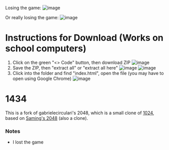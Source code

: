 Losing the game:
![image](https://github.com/S-D-Ge/1434/assets/52391257/8bc7fb66-bd35-4e0e-98d7-cf6632e8aafb)

Or really losing the game:
![image](https://github.com/S-D-Ge/1434/assets/52391257/cd3716d6-1f31-4851-963c-2e08a234a21f)

# Instructions for Download (Works on school computers)
1. Click on the green "<> Code" button, then download ZIP
![image](https://github.com/S-D-Ge/1434/assets/52391257/fa1b0af7-1bb6-4e69-8a2d-5b0c53cbc1f4)
2. Save the ZIP, then "extract all" or "extract all here"
![image](https://github.com/S-D-Ge/1434/assets/52391257/8df945b0-aff7-4864-a940-5b633c0ec1f5)
![image](https://github.com/S-D-Ge/1434/assets/52391257/d9871434-2a3f-4711-9489-e1b808e1fec4)
3. Click into the folder and find "index.html", open the file (you may have to open using Google Chrome)
![image](https://github.com/S-D-Ge/1434/assets/52391257/506f1902-b393-4f44-85d7-1ef897430815)

# 1434
This is a fork of gabrielecirculari's 2048, which is a small clone of [1024](https://play.google.com/store/apps/details?id=com.veewo.a1024), based on [Saming's 2048](http://saming.fr/p/2048/) (also a clone).

### Notes
- I lost the game
